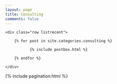```yaml
---
layout: page
title: Consulting
comments: false
---
```


<!-- Posts Index
================================================== -->
<section class="recent-posts">
    
    <div class="row listrecent">

        {% for post in site.categories.consulting %}

               {% include postbox.html %}          

        {% endfor %}
        
    </div>
    
</section>

<!-- Pagination
================================================== -->
<div class="bottompagination">
	<div class="pointerup"><i class="fa fa-caret-up"></i></div>
	<span class="navigation" role="navigation">
	    {% include pagination.html %}
	</span>
</div>